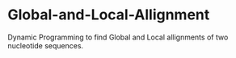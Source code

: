 # Global-and-Local-Allignment
Dynamic Programming to find Global and Local allignments of two nucleotide sequences.
